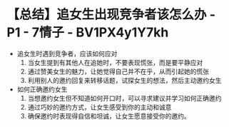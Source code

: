 # 【总结】追女生出现竞争者该怎么办 - P1 - 7情子 - BV1PX4y1Y7kh

-   追女生时遇到竞争者，应该如何应对
    1.  当女生提到有其他人在追她时，不要表现慌张，而是要平静应对
    2.  通过赞美女生的魅力，让她觉得自己并不在乎，从而引起她的慌张
    3.  利用别人的邀约回复来转移话题，试探女生的想法，然后主动邀约女生
-   如何正确邀约女生
    1.  当想邀约女生但不知道如何开口时，可以寻求建议并学习如何正确邀约
    2.  通过巧妙的邀约方式，让女生感受到你的主动和诚意
    3.  确保邀约时表现得自信和坦诚，让女生愿意接受你的邀约。